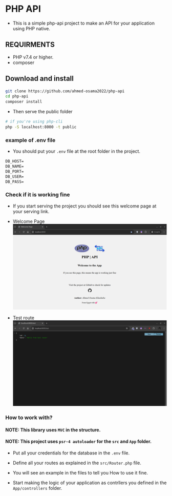 # PHP API
- This is a simple php-api project to make an API for your application using PHP native.

## REQUIRMENTS
- PHP v7.4 or higher.
- composer

## Download and install 
```bash
git clone https://github.com/ahmed-osama2022/php-api
cd php-api
composer install
```
- Then serve the public folder
```bash
# if you're using php-cli 
php -S localhost:8000 -t public
```


### example of .env file
- You should put your ```.env``` file at the root folder in the project.
```env
DB_HOST=
DB_NAME=
DB_PORT=
DB_USER=
DB_PASS=
```

### Check if it is working fine
- If you start serving the project you should see this welcome page at your serving link.

- Welcome Page
![Welcome screen](./php-api-welcome-page.png)
- Test route
![Test route](./php-api-test-route.png)


### How to work with?
#### NOTE: This library uses ```MVC``` in the structure.
#### NOTE: This project uses ```psr-4 autoloader``` for the ```src``` and ```App``` folder.

- Put all your credentials for the database in the ```.env``` file.

- Define all your routes as explained in the ```src/Router.php``` file.

- You will see an example in the files to tell you How to use it fine.

- Start making the logic of your application as contrllers you defined in the ```App/controllers``` folder.
